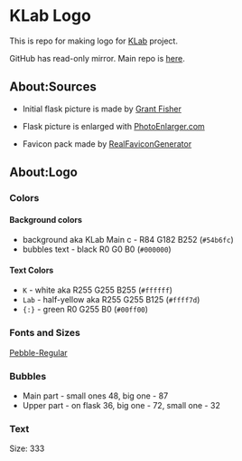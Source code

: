 # KLab Logo
This is repo for making logo for [KLab](https://klab.sh) project.

GitHub has read-only mirror. Main repo is [here](https://git.klab.sh/art/klab-logo).

## About:Sources
* Initial flask picture is made by [Grant Fisher](https://dribbble.com/Grantmfisher)

* Flask picture is enlarged with [PhotoEnlarger.com](https://www.photoenlarger.com)

* Favicon pack made by [RealFaviconGenerator](https://realfavicongenerator.net)

## About:Logo
### Colors
#### Background colors
* background aka KLab Main c - R84 G182 B252 (`#54b6fc`)
* bubbles text - black R0 G0 B0 (`#000000`)

#### Text Colors
* `K` - white aka R255 G255 B255 (`#ffffff`)
* `Lab` - half-yellow aka R255 G255 B125 (`#ffff7d`)
* `{:}` - green R0 G255 B0 (`#00ff00`)


### Fonts and Sizes
[Pebble-Regular](fonts/Pebble-Regular.woff2)

### Bubbles
* Main part - small ones 48, big one - 87
* Upper part - on flask 36, big one - 72, small one - 32

### Text
Size: 333
